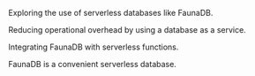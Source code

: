 Exploring the use of serverless databases like FaunaDB.

Reducing operational overhead by using a database as a service.

Integrating FaunaDB with serverless functions.

FaunaDB is a convenient serverless database.